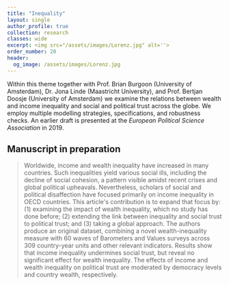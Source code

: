 ```yaml
---
title: "Inequality"
layout: single
author_profile: true
collection: research
classes: wide
excerpt: <img src="/assets/images/Lorenz.jpg" alt=''>
order_number: 20
header: 
  og_image: /assets/images/Lorenz.jpg
---
```


Within this theme together with Prof. Brian Burgoon (University of Amsterdam), Dr. Jona Linde (Maastricht University), and Prof. Bertjan Doosje (University of Amsterdam) we examine the relations between wealth and income inequality and social and political trust across the globe. We employ multiple modelling strategies, specifications, and robustness checks.
An earlier draft is presented at the <i>European Political Science Association</i> in 2019.

## Manuscript in preparation

> Worldwide, income and wealth inequality have increased in many countries. Such inequalities yield various social ills, including the decline of social cohesion, a pattern visible amidst recent crises and global political upheavals. Nevertheless, scholars of social and political disaffection have focused primarily on income inequality in OECD countries. This article's contribution is to expand that focus by: (1) examining the impact of wealth inequality, which no study has done before; (2) extending the link between inequality and social trust to political trust; and (3) taking a global approach. The authors produce an original dataset, combining a novel wealth-inequality measure with 60 waves of Barometers and Values surveys across 309 country-year units and other relevant indicators. Results show that income inequality undermines social trust, but reveal no significant effect for wealth inequality. The effects of income and wealth inequality on political trust are moderated by democracy levels and country wealth, respectively.
